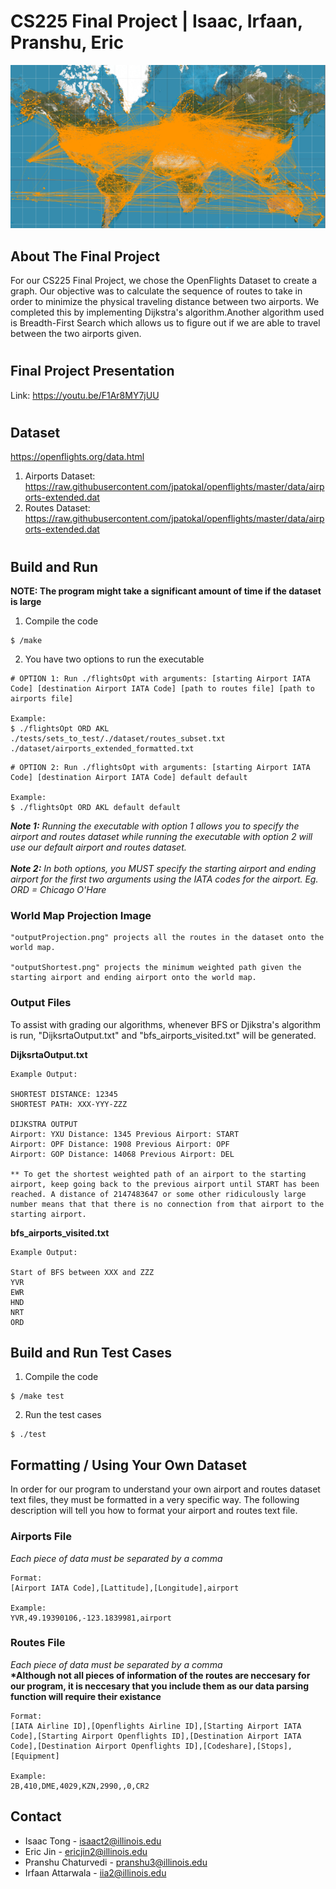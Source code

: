 # CS225 Final Project | Isaac, Irfaan, Pranshu, Eric

![Flight Path Map](/src/readme_img.png)

## About The Final Project
For our CS225 Final Project, we chose the OpenFlights Dataset to create a graph. Our objective was to calculate the sequence of routes to take in order to minimize the physical traveling distance between two airports. We completed this by implementing Dijkstra's algorithm.Another algorithm used is Breadth-First Search which allows us to figure out if we are able to travel between the two airports given.

#
## Final Project Presentation
Link: https://youtu.be/F1Ar8MY7jUU
#
## Dataset
https://openflights.org/data.html
1. Airports Dataset: https://raw.githubusercontent.com/jpatokal/openflights/master/data/airports-extended.dat
2. Routes Dataset: https://raw.githubusercontent.com/jpatokal/openflights/master/data/airports-extended.dat

#
## Build and Run 

__NOTE: The program might take a significant amount of time if the dataset is large__

1. Compile the code
```
$ /make
```
2. You have two options to run the executable
```
# OPTION 1: Run ./flightsOpt with arguments: [starting Airport IATA Code] [destination Airport IATA Code] [path to routes file] [path to airports file]

Example:
$ ./flightsOpt ORD AKL ./tests/sets_to_test/./dataset/routes_subset.txt ./dataset/airports_extended_formatted.txt
```
```
# OPTION 2: Run ./flightsOpt with arguments: [starting Airport IATA Code] [destination Airport IATA Code] default default

Example:
$ ./flightsOpt ORD AKL default default
```
*__Note 1:__ Running the executable with option 1 allows you to specify the airport and routes dataset while running the executable with option 2 will use our default airport and routes dataset.*\
\
*__Note 2:__ In both options, you MUST specify the starting airport and ending airport for the first two arguments using the IATA codes for the airport. Eg. ORD = Chicago O'Hare*

### World Map Projection Image
```
"outputProjection.png" projects all the routes in the dataset onto the world map.

"outputShortest.png" projects the minimum weighted path given the starting airport and ending airport onto the world map.

```

### Output Files
To assist with grading our algorithms, whenever BFS or Djikstra's algorithm is run, "DijksrtaOutput.txt" and "bfs_airports_visited.txt" will be generated.

__DijksrtaOutput.txt__
```
Example Output:

SHORTEST DISTANCE: 12345
SHORTEST PATH: XXX-YYY-ZZZ

DIJKSTRA OUTPUT
Airport: YXU Distance: 1345 Previous Airport: START
Airport: OPF Distance: 1908 Previous Airport: OPF
Airport: GOP Distance: 14068 Previous Airport: DEL

** To get the shortest weighted path of an airport to the starting airport, keep going back to the previous airport until START has been reached. A distance of 2147483647 or some other ridiculously large number means that that there is no connection from that airport to the starting airport.
```
__bfs_airports_visited.txt__
```
Example Output:

Start of BFS between XXX and ZZZ
YVR
EWR
HND
NRT
ORD
```

## Build and Run Test Cases
1. Compile the code
```
$ /make test
```

2. Run the test cases
```
$ ./test
```

## Formatting / Using Your Own Dataset
In order for our program to understand your own airport and routes dataset text files, they must be formatted in a very specific way. The following description will tell you how to format your airport and routes text file. 

### Airports File
*Each piece of data must be separated by a comma*
```
Format:
[Airport IATA Code],[Lattitude],[Longitude],airport

Example:
YVR,49.19390106,-123.1839981,airport
```

### Routes File
*Each piece of data must be separated by a comma*\
__*Although not all pieces of information of the routes are neccesary for our program, it is neccesary that you include them as our data parsing function will require their existance__
```
Format:
[IATA Airline ID],[Openflights Airline ID],[Starting Airport IATA Code],[Starting Airport Openflights ID],[Destination Airport IATA Code],[Destination Airport Openflights ID],[Codeshare],[Stops],[Equipment]

Example:
2B,410,DME,4029,KZN,2990,,0,CR2
```

## Contact
* Isaac Tong - isaact2@illinois.edu
* Eric Jin - ericjin2@illinois.edu
* Pranshu Chaturvedi - pranshu3@illinois.edu
* Irfaan Attarwala - iia2@illinois.edu




